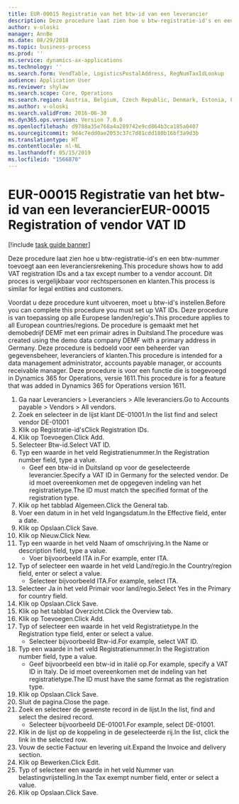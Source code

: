 ```yaml
---
title: EUR-00015 Registratie van het btw-id van een leverancier
description: Deze procedure laat zien hoe u btw-registratie-id's en een btw-nummer toevoegt aan een leveranciersrekening.
author: v-oloski
manager: AnnBe
ms.date: 08/29/2018
ms.topic: business-process
ms.prod: ''
ms.service: dynamics-ax-applications
ms.technology: ''
ms.search.form: VendTable, LogisticsPostalAddress, RegNumTaxIdLookup
audience: Application User
ms.reviewer: shylaw
ms.search.scope: Core, Operations
ms.search.region: Austria, Belgium, Czech Republic, Denmark, Estonia, Finland, France, Germany, Hungary, Ireland, Italy, Latvia, Lithuania, Netherlands, Poland, Spain, Sweden, United Kingdom
ms.author: v-oloski
ms.search.validFrom: 2016-06-30
ms.dyn365.ops.version: Version 7.0.0
ms.openlocfilehash: d9788a35e768a4a289742e9cd864b3ca185a0407
ms.sourcegitcommit: 9d4c7edd0ae2053c37c7d81cdd180b16bf3a9d3b
ms.translationtype: HT
ms.contentlocale: nl-NL
ms.lasthandoff: 05/15/2019
ms.locfileid: "1566870"
---
```

# <a name="eur-00015-registration-of-vendor-vat-id"></a><span data-ttu-id="2b3c3-103">EUR-00015 Registratie van het btw-id van een leverancier</span><span class="sxs-lookup"><span data-stu-id="2b3c3-103">EUR-00015 Registration of vendor VAT ID</span></span>

[!include [task guide banner](../../includes/task-guide-banner.md)]

<span data-ttu-id="2b3c3-104">Deze procedure laat zien hoe u btw-registratie-id's en een btw-nummer toevoegt aan een leveranciersrekening.</span><span class="sxs-lookup"><span data-stu-id="2b3c3-104">This procedure shows how to add VAT registration IDs and a tax except number to a vendor account.</span></span> <span data-ttu-id="2b3c3-105">Dit proces is vergelijkbaar voor rechtspersonen en klanten.</span><span class="sxs-lookup"><span data-stu-id="2b3c3-105">This process is similar for legal entities and customers.</span></span> 

<span data-ttu-id="2b3c3-106">Voordat u deze procedure kunt uitvoeren, moet u btw-id's instellen.</span><span class="sxs-lookup"><span data-stu-id="2b3c3-106">Before you can complete this procedure you must set up VAT IDs.</span></span> <span data-ttu-id="2b3c3-107">Deze procedure is van toepassing op alle Europese landen/regio's.</span><span class="sxs-lookup"><span data-stu-id="2b3c3-107">This procedure applies to all European countries/regions.</span></span> <span data-ttu-id="2b3c3-108">De procedure is gemaakt met het demobedrijf DEMF met een primair adres in Duitsland.</span><span class="sxs-lookup"><span data-stu-id="2b3c3-108">The procedure was created using the demo data company DEMF with a primary address in Germany.</span></span> <span data-ttu-id="2b3c3-109">Deze procedure is bedoeld voor een beheerder van gegevensbeheer, leveranciers of klanten.</span><span class="sxs-lookup"><span data-stu-id="2b3c3-109">This procedure is intended for a data management administrator, accounts payable manager, or accounts receivable manager.</span></span> <span data-ttu-id="2b3c3-110">Deze procedure is voor een functie die is toegevoegd in Dynamics 365 for Operations, versie 1611.</span><span class="sxs-lookup"><span data-stu-id="2b3c3-110">This procedure is for a feature that was added in Dynamics 365 for Operations version 1611.</span></span>

1. <span data-ttu-id="2b3c3-111">Ga naar Leveranciers > Leveranciers > Alle leveranciers.</span><span class="sxs-lookup"><span data-stu-id="2b3c3-111">Go to Accounts payable > Vendors > All vendors.</span></span>
2. <span data-ttu-id="2b3c3-112">Zoek en selecteer in de lijst klant DE-01001.</span><span class="sxs-lookup"><span data-stu-id="2b3c3-112">In the list find and select vendor DE-01001</span></span>
3. <span data-ttu-id="2b3c3-113">Klik op Registratie-id's</span><span class="sxs-lookup"><span data-stu-id="2b3c3-113">Click Registration IDs.</span></span>
4. <span data-ttu-id="2b3c3-114">Klik op Toevoegen.</span><span class="sxs-lookup"><span data-stu-id="2b3c3-114">Click Add.</span></span>
5. <span data-ttu-id="2b3c3-115">Selecteer Btw-id.</span><span class="sxs-lookup"><span data-stu-id="2b3c3-115">Select VAT ID.</span></span>
6. <span data-ttu-id="2b3c3-116">Typ een waarde in het veld Registratienummer.</span><span class="sxs-lookup"><span data-stu-id="2b3c3-116">In the Registration number field, type a value.</span></span>
    * <span data-ttu-id="2b3c3-117">Geef een btw-id in Duitsland op voor de geselecteerde leverancier.</span><span class="sxs-lookup"><span data-stu-id="2b3c3-117">Specify a VAT ID in Germany for the selected vendor.</span></span> <span data-ttu-id="2b3c3-118">De id moet overeenkomen met de opgegeven indeling van het registratietype.</span><span class="sxs-lookup"><span data-stu-id="2b3c3-118">The ID must match the specified format of the registration type.</span></span>  
7. <span data-ttu-id="2b3c3-119">Klik op het tabblad Algemeen.</span><span class="sxs-lookup"><span data-stu-id="2b3c3-119">Click the General tab.</span></span>
8. <span data-ttu-id="2b3c3-120">Voer een datum in in het veld Ingangsdatum.</span><span class="sxs-lookup"><span data-stu-id="2b3c3-120">In the Effective field, enter a date.</span></span>
9. <span data-ttu-id="2b3c3-121">Klik op Opslaan.</span><span class="sxs-lookup"><span data-stu-id="2b3c3-121">Click Save.</span></span>
10. <span data-ttu-id="2b3c3-122">Klik op Nieuw.</span><span class="sxs-lookup"><span data-stu-id="2b3c3-122">Click New.</span></span>
11. <span data-ttu-id="2b3c3-123">Typ een waarde in het veld Naam of omschrijving.</span><span class="sxs-lookup"><span data-stu-id="2b3c3-123">In the Name or description field, type a value.</span></span>
    * <span data-ttu-id="2b3c3-124">Voer bijvoorbeeld ITA in.</span><span class="sxs-lookup"><span data-stu-id="2b3c3-124">For example, enter ITA.</span></span>  
12. <span data-ttu-id="2b3c3-125">Typ of selecteer een waarde in het veld Land/regio.</span><span class="sxs-lookup"><span data-stu-id="2b3c3-125">In the Country/region field, enter or select a value.</span></span>
    * <span data-ttu-id="2b3c3-126">Selecteer bijvoorbeeld ITA.</span><span class="sxs-lookup"><span data-stu-id="2b3c3-126">For example, select ITA.</span></span>  
13. <span data-ttu-id="2b3c3-127">Selecteer Ja in het veld Primair voor land/regio.</span><span class="sxs-lookup"><span data-stu-id="2b3c3-127">Select Yes in the Primary for country field.</span></span>
14. <span data-ttu-id="2b3c3-128">Klik op Opslaan.</span><span class="sxs-lookup"><span data-stu-id="2b3c3-128">Click Save.</span></span>
15. <span data-ttu-id="2b3c3-129">Klik op het tabblad Overzicht.</span><span class="sxs-lookup"><span data-stu-id="2b3c3-129">Click the Overview tab.</span></span>
16. <span data-ttu-id="2b3c3-130">Klik op Toevoegen.</span><span class="sxs-lookup"><span data-stu-id="2b3c3-130">Click Add.</span></span>
17. <span data-ttu-id="2b3c3-131">Typ of selecteer een waarde in het veld Registratietype.</span><span class="sxs-lookup"><span data-stu-id="2b3c3-131">In the Registration type field, enter or select a value.</span></span>
    * <span data-ttu-id="2b3c3-132">Selecteer bijvoorbeeld Btw-id.</span><span class="sxs-lookup"><span data-stu-id="2b3c3-132">For example, select VAT ID.</span></span>  
18. <span data-ttu-id="2b3c3-133">Typ een waarde in het veld Registratienummer.</span><span class="sxs-lookup"><span data-stu-id="2b3c3-133">In the Registration number field, type a value.</span></span>
    * <span data-ttu-id="2b3c3-134">Geef bijvoorbeeld een btw-id in italië op.</span><span class="sxs-lookup"><span data-stu-id="2b3c3-134">For example, specify a VAT ID in Italy.</span></span>  <span data-ttu-id="2b3c3-135">De id moet overeenkomen met de indeling van het registratietype.</span><span class="sxs-lookup"><span data-stu-id="2b3c3-135">The ID must have the same format as the registration type.</span></span>  
19. <span data-ttu-id="2b3c3-136">Klik op Opslaan.</span><span class="sxs-lookup"><span data-stu-id="2b3c3-136">Click Save.</span></span>
20. <span data-ttu-id="2b3c3-137">Sluit de pagina.</span><span class="sxs-lookup"><span data-stu-id="2b3c3-137">Close the page.</span></span>
21. <span data-ttu-id="2b3c3-138">Zoek en selecteer de gewenste record in de lijst.</span><span class="sxs-lookup"><span data-stu-id="2b3c3-138">In the list, find and select the desired record.</span></span>
    * <span data-ttu-id="2b3c3-139">Selecteer bijvoorbeeld DE-01001.</span><span class="sxs-lookup"><span data-stu-id="2b3c3-139">For example, select DE-01001.</span></span>  
22. <span data-ttu-id="2b3c3-140">Klik in de lijst op de koppeling in de geselecteerde rij.</span><span class="sxs-lookup"><span data-stu-id="2b3c3-140">In the list, click the link in the selected row.</span></span>
23. <span data-ttu-id="2b3c3-141">Vouw de sectie Factuur en levering uit.</span><span class="sxs-lookup"><span data-stu-id="2b3c3-141">Expand the Invoice and delivery section.</span></span>
24. <span data-ttu-id="2b3c3-142">Klik op Bewerken.</span><span class="sxs-lookup"><span data-stu-id="2b3c3-142">Click Edit.</span></span>
25. <span data-ttu-id="2b3c3-143">Typ of selecteer een waarde in het veld Nummer van belastingvrijstelling.</span><span class="sxs-lookup"><span data-stu-id="2b3c3-143">In the Tax exempt number field, enter or select a value.</span></span>
26. <span data-ttu-id="2b3c3-144">Klik op Opslaan.</span><span class="sxs-lookup"><span data-stu-id="2b3c3-144">Click Save.</span></span>

